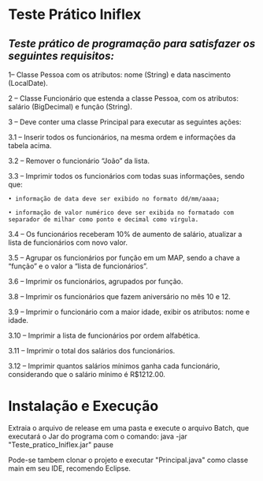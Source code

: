 # **Teste Prático Iniflex**
## *Teste prático de programação para satisfazer os seguintes requisitos:*

1– Classe Pessoa com os atributos: nome (String) e data nascimento (LocalDate).

2 – Classe Funcionário que estenda a classe Pessoa, com os atributos: salário (BigDecimal) e função (String).

3 – Deve conter uma classe Principal para executar as seguintes ações:

3.1 – Inserir todos os funcionários, na mesma ordem e informações da tabela acima.

3.2 – Remover o funcionário “João” da lista.

3.3 – Imprimir todos os funcionários com todas suas informações, sendo que:

    • informação de data deve ser exibido no formato dd/mm/aaaa;
    
    • informação de valor numérico deve ser exibida no formatado com separador de milhar como ponto e decimal como vírgula.
    
3.4 – Os funcionários receberam 10% de aumento de salário, atualizar a lista de funcionários com novo valor.

3.5 – Agrupar os funcionários por função em um MAP, sendo a chave a “função” e o valor a “lista de funcionários”.

3.6 – Imprimir os funcionários, agrupados por função.

3.8 – Imprimir os funcionários que fazem aniversário no mês 10 e 12.

3.9 – Imprimir o funcionário com a maior idade, exibir os atributos: nome e idade.

3.10 – Imprimir a lista de funcionários por ordem alfabética.

3.11 – Imprimir o total dos salários dos funcionários.

3.12 – Imprimir quantos salários mínimos ganha cada funcionário, considerando que o salário mínimo é R$1212.00.

# Instalação e Execução
Extraia o arquivo de release em uma pasta e execute o arquivo Batch, que executará o Jar do programa com o comando:
  java -jar "Teste_pratico_Iniflex.jar"
  pause
  
Pode-se tambem clonar o projeto e executar "Principal.java" como classe main em seu IDE, recomendo Eclipse.
